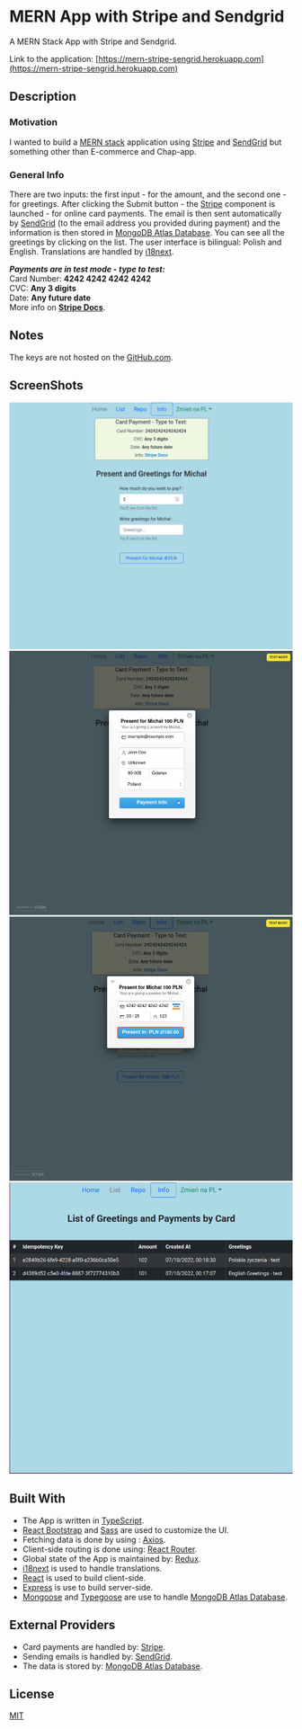 # MERN App with Stripe and Sendgrid

A MERN Stack App with Stripe and Sendgrid.

Link to the application: [https://mern-stripe-sengrid.herokuapp.com](https://mern-stripe-sengrid.herokuapp.com)

## Description

### Motivation

I wanted to build a [MERN stack](<https://wikitia.com/wiki/MERN_(solution_stack)>) application using
[Stripe](https://stripe.com) and [SendGrid](https://sendgrid.com) but something other than E-commerce and Chap-app.

### General Info

There are two inputs: the first input - for the amount, and the second one - for greetings. After clicking the Submit
button - the [Stripe](https://stripe.com) component is launched - for online card payments. The email is then sent
automatically by [SendGrid](https://sendgrid.com) (to the email address you provided during payment) and the information is
then stored in [MongoDB Atlas Database](https://www.mongodb.com). You can see all the greetings by clicking on the list. The
user interface is bilingual: Polish and English. Translations are handled by [i18next](https://www.i18next.com).

**_Payments are in test mode - type to test:_**\
Card Number: **4242 4242 4242 4242**\
CVC: **Any 3 digits**\
Date: **Any future date**\
More info on **[Stripe Docs](https://stripe.com/docs/testing?numbers-or-method-or-token=card-numbers)**.

## Notes

The keys are not hosted on the [GitHub.com](https://github.com).

## ScreenShots

<img alt="Landing page" src="./screenShots/screen_1.png">
<img alt="Stripe_1" src="./screenShots/screen_2.png">
<img alt="Stripe_2" src="./screenShots/screen_3.png">
<img alt="List" src="./screenShots/screen_4.png">

## Built With

- The App is written in [TypeScript](https://www.typescriptlang.org).
- [React Bootstrap](https://react-bootstrap.github.io) and [Sass](https://sass-lang.com) are used to customize the UI.
- Fetching data is done by using : [Axios](https://axios-http.com).
- Client-side routing is done using: [React Router](https://v5.reactrouter.com).
- Global state of the App is maintained by: [Redux](https://redux.js.org).
- [i18next](https://www.i18next.com) is used to handle translations.
- [React](https://reactjs.org) is used to build client-side.
- [Express](https://expressjs.com) is use to build server-side.
- [Mongoose](https://mongoosejs.com/) and [Typegoose](https://www.npmjs.com/package/@typegoose/typegoose) are use to handle
  [MongoDB Atlas Database](https://www.mongodb.com).

## External Providers

- Card payments are handled by: [Stripe](https://stripe.com).
- Sending emails is handled by: [SendGrid](https://sendgrid.com).
- The data is stored by: [MongoDB Atlas Database](https://www.mongodb.com).

## License

[MIT](https://choosealicense.com/licenses/mit)
